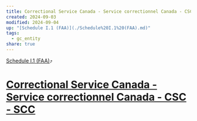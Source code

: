 ```yaml
---
title: Correctional Service Canada - Service correctionnel Canada - CSC - SCC
created: 2024-09-03
modified: 2024-09-04
up: "[Schedule I.1 (FAA)](./Schedule%20I.1%20(FAA).md)"
tags:
  - gc_entity
share: true
---
```

[Schedule I.1 (FAA)](./Schedule%20I.1%20(FAA).md)⤴️
# [Correctional Service Canada - Service correctionnel Canada - CSC - SCC](Correctional%20Service%20Canada%20-%20Service%20correctionnel%20Canada%20-%20CSC%20-%20SCC.md)
